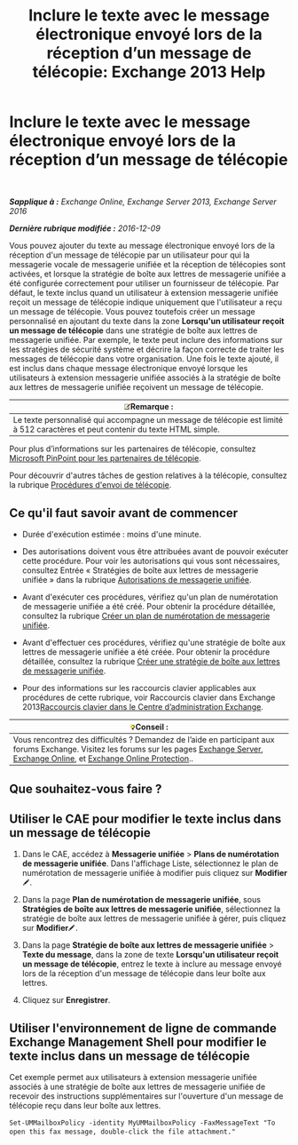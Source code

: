 ﻿---
title: 'Inclure le texte avec le message électronique envoyé lors de la réception d’un message de télécopie: Exchange 2013 Help'
TOCTitle: Inclure le texte avec le message électronique envoyé lors de la réception d’un message de télécopie
ms:assetid: 48244e58-b7d6-4f0e-bbae-d22bf0fc11ff
ms:mtpsurl: https://technet.microsoft.com/fr-fr/library/Bb201684(v=EXCHG.150)
ms:contentKeyID: 51407178
ms.date: 05/23/2018
mtps_version: v=EXCHG.150
ms.translationtype: MT
---

# Inclure le texte avec le message électronique envoyé lors de la réception d’un message de télécopie

 

_**Sapplique à :** Exchange Online, Exchange Server 2013, Exchange Server 2016_

_**Dernière rubrique modifiée :** 2016-12-09_

Vous pouvez ajouter du texte au message électronique envoyé lors de la réception d'un message de télécopie par un utilisateur pour qui la messagerie vocale de messagerie unifiée et la réception de télécopies sont activées, et lorsque la stratégie de boîte aux lettres de messagerie unifiée a été configurée correctement pour utiliser un fournisseur de télécopie. Par défaut, le texte inclus quand un utilisateur à extension messagerie unifiée reçoit un message de télécopie indique uniquement que l'utilisateur a reçu un message de télécopie. Vous pouvez toutefois créer un message personnalisé en ajoutant du texte dans la zone **Lorsqu'un utilisateur reçoit un message de télécopie** dans une stratégie de boîte aux lettres de messagerie unifiée. Par exemple, le texte peut inclure des informations sur les stratégies de sécurité système et décrire la façon correcte de traiter les messages de télécopie dans votre organisation. Une fois le texte ajouté, il est inclus dans chaque message électronique envoyé lorsque les utilisateurs à extension messagerie unifiée associés à la stratégie de boîte aux lettres de messagerie unifiée reçoivent un message de télécopie.

<table>
<thead>
<tr class="header">
<th><img src="images/JJ159664.note(EXCHG.150).gif" title="Remarque" alt="Remarque" />Remarque :</th>
</tr>
</thead>
<tbody>
<tr class="odd">
<td>Le texte personnalisé qui accompagne un message de télécopie est limité à 512 caractères et peut contenir du texte HTML simple.</td>
</tr>
</tbody>
</table>


Pour plus d’informations sur les partenaires de télécopie, consultez [Microsoft PinPoint pour les partenaires de télécopie](https://go.microsoft.com/fwlink/?linkid=190238).

Pour découvrir d'autres tâches de gestion relatives à la télécopie, consultez la rubrique [Procédures d'envoi de télécopie](faxing-procedures-exchange-2013-help.md).

## Ce qu'il faut savoir avant de commencer

  - Durée d'exécution estimée : moins d'une minute.

  - Des autorisations doivent vous être attribuées avant de pouvoir exécuter cette procédure. Pour voir les autorisations qui vous sont nécessaires, consultez Entrée « Stratégies de boîte aux lettres de messagerie unifiée » dans la rubrique [Autorisations de messagerie unifiée](unified-messaging-permissions-exchange-2013-help.md).

  - Avant d'exécuter ces procédures, vérifiez qu'un plan de numérotation de messagerie unifiée a été créé. Pour obtenir la procédure détaillée, consultez la rubrique [Créer un plan de numérotation de messagerie unifiée](create-a-um-dial-plan-exchange-2013-help.md).

  - Avant d'effectuer ces procédures, vérifiez qu'une stratégie de boîte aux lettres de messagerie unifiée a été créée. Pour obtenir la procédure détaillée, consultez la rubrique [Créer une stratégie de boîte aux lettres de messagerie unifiée](create-a-um-mailbox-policy-exchange-2013-help.md).

  - Pour des informations sur les raccourcis clavier applicables aux procédures de cette rubrique, voir Raccourcis clavier dans Exchange 2013[Raccourcis clavier dans le Centre d’administration Exchange](keyboard-shortcuts-in-the-exchange-admin-center-exchange-online-protection-help.md).

<table>
<thead>
<tr class="header">
<th><img src="images/Bb125224.tip(EXCHG.150).gif" title="Conseil" alt="Conseil" />Conseil :</th>
</tr>
</thead>
<tbody>
<tr class="odd">
<td>Vous rencontrez des difficultés ? Demandez de l’aide en participant aux forums Exchange. Visitez les forums sur les pages <a href="https://go.microsoft.com/fwlink/p/?linkid=60612">Exchange Server</a>, <a href="https://go.microsoft.com/fwlink/p/?linkid=267542">Exchange Online</a>, et <a href="https://go.microsoft.com/fwlink/p/?linkid=285351">Exchange Online Protection</a>..</td>
</tr>
</tbody>
</table>


## Que souhaitez-vous faire ?

## Utiliser le CAE pour modifier le texte inclus dans un message de télécopie

1.  Dans le CAE, accédez à **Messagerie unifiée** \> **Plans de numérotation de messagerie unifiée**. Dans l'affichage Liste, sélectionnez le plan de numérotation de messagerie unifiée à modifier puis cliquez sur **Modifier**![Icône Modifier](images/Bb124582.6f53ccb2-1f13-4c02-bea0-30690e6ea71d(EXCHG.150).gif "Icône Modifier").

2.  Dans la page **Plan de numérotation de messagerie unifiée**, sous **Stratégies de boîte aux lettres de messagerie unifiée**, sélectionnez la stratégie de boîte aux lettres de messagerie unifiée à gérer, puis cliquez sur **Modifier**![Icône Modifier](images/Bb124582.6f53ccb2-1f13-4c02-bea0-30690e6ea71d(EXCHG.150).gif "Icône Modifier").

3.  Dans la page **Stratégie de boîte aux lettres de messagerie unifiée** \> **Texte du message**, dans la zone de texte **Lorsqu'un utilisateur reçoit un message de télécopie**, entrez le texte à inclure au message envoyé lors de la réception d'un message de télécopie dans leur boîte aux lettres.

4.  Cliquez sur **Enregistrer**.

## Utiliser l'environnement de ligne de commande Exchange Management Shell pour modifier le texte inclus dans un message de télécopie

Cet exemple permet aux utilisateurs à extension messagerie unifiée associés à une stratégie de boîte aux lettres de messagerie unifiée de recevoir des instructions supplémentaires sur l'ouverture d'un message de télécopie reçu dans leur boîte aux lettres.

    Set-UMMailboxPolicy -identity MyUMMailboxPolicy -FaxMessageText "To open this fax message, double-click the file attachment."

